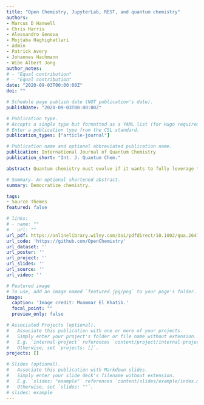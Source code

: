 ```yaml
---
title: "Open Chemistry, JupyterLab, REST, and quantum chemistry"
authors:
- Marcus D Hanwell 
- Chris Harris 
- Alessandro Genova
- Mojtaba Haghighatlari 
- admin 
- Patrick Avery 
- Johannes Hachmann 
- Wibe Albert Jong
author_notes:
# - "Equal contribution"
# - "Equal contribution"
date: "2020-09-03T00:00:00Z"
doi: ""

# Schedule page publish date (NOT publication's date).
publishDate: "2020-09-03T00:00:00Z"

# Publication type.
# Accepts a single type but formatted as a YAML list (for Hugo requirements).
# Enter a publication type from the CSL standard.
publication_types: ["article-journal"]

# Publication name and optional abbreviated publication name.
publication: International Journal of Quantum Chemistry
publication_short: "Int. J. Quantum Chem."

abstract: Quantum chemistry must evolve if it wants to fully leverage the benefits of the inter-net age, where the worldwide web offers a vast tapestry of tools that enable usersto communicate and interact with complex data at the speed and convenience of abutton press. The Open Chemistry project has developed an open-source frameworkthat offers an end-to-end solution for producing, sharing, and visualizing quantumchemical data interactively on the web using an array of modern tools andapproaches. These tools build on some of the best open-source community projectssuch as Jupyter for interactive online notebooks, coupled with 3D accelerated visual-ization, state-of-the-art computational chemistry codes including NWChem and Psi4,and emerging machine learning and data mining tools such as ChemML and ANI. They offer flexible formats to import and export data, along with approaches tocompare computational and experimental data.

# Summary. An optional shortened abstract.
summary: Democratize chemistry.

tags:
- Source Themes
featured: false

# links:
# - name: ""
#   url: ""
url_pdf: https://onlinelibrary.wiley.com/doi/pdfdirect/10.1002/qua.26472
url_code: 'https://github.com/OpenChemistry'
url_dataset: ''
url_poster: ''
url_project: ''
url_slides: ''
url_source: ''
url_video: ''

# Featured image
# To use, add an image named `featured.jpg/png` to your page's folder. 
image:
  caption: 'Image credit: Muammar El Khatib.'
  focal_point: ""
  preview_only: false

# Associated Projects (optional).
#   Associate this publication with one or more of your projects.
#   Simply enter your project's folder or file name without extension.
#   E.g. `internal-project` references `content/project/internal-project/index.md`.
#   Otherwise, set `projects: []`.
projects: []

# Slides (optional).
#   Associate this publication with Markdown slides.
#   Simply enter your slide deck's filename without extension.
#   E.g. `slides: "example"` references `content/slides/example/index.md`.
#   Otherwise, set `slides: ""`.
# slides: example
---
```


<!-- {{% callout note %}}
Click the *Cite* button above to demo the feature to enable visitors to import publication metadata into their reference management software.
{{% /callout %}}

{{% callout note %}}
Create your slides in Markdown - click the *Slides* button to check out the example.
{{% /callout %}} -->

<!-- Add the publication's **full text** or **supplementary notes** here. You can use rich formatting such as including [code, math, and images](https://docs.hugoblox.com/content/writing-markdown-latex/). -->
